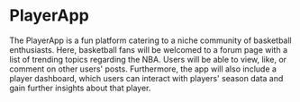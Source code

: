 # PlayerApp

The PlayerApp is a fun platform catering to a niche community of basketball enthusiasts. Here, basketball fans will be welcomed to a forum page with a list of trending topics regarding the NBA. Users will be able to view, like, or comment on other users' posts. Furthermore, the app will also include a player dashboard, which users can interact with players' season data and gain further insights about that player.
